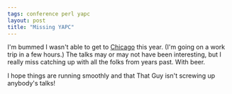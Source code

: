```yaml
---
tags: conference perl yapc
layout: post
title: "Missing YAPC"
---
```




<p>I'm bummed I wasn't able to get to <a href="http://yapcchicago.org/">Chicago</a> this year. (I'm going on a work trip in a few hours.) The talks may or may not have been interesting, but I really miss catching up with all the folks from years past. With beer.</p>

<p>I hope things are running smoothly and that That Guy isn't screwing up anybody's talks!</p>


